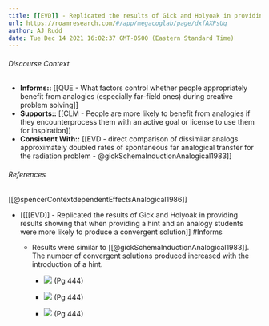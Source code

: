 ```yaml
---
title: [[EVD]] - Replicated the results of Gick and Holyoak in providing results showing that when providing a hint and an analogy students were more likely to produce a convergent solution
url: https://roamresearch.com/#/app/megacoglab/page/dxfAXPsUq
author: AJ Rudd
date: Tue Dec 14 2021 16:02:37 GMT-0500 (Eastern Standard Time)
---
```




###### Discourse Context

- **Informs::** [[QUE - What factors control whether people appropriately benefit from analogies (especially far-field ones) during creative problem solving]]
- **Supports::** [[CLM - People are more likely to benefit from analogies if they encounterprocess them with an active goal or license to use them for inspiration]]
- **Consistent With::** [[EVD - direct comparison of dissimilar analogs approximately doubled rates of spontaneous far analogical transfer for the radiation problem - @gickSchemaInductionAnalogical1983]]

###### References

[[@spencerContextdependentEffectsAnalogical1986]]

- [[[[EVD]] - Replicated the results of Gick and Holyoak in providing results showing that when providing a hint and an analogy students were more likely to produce a convergent solution]] #Informs

    - Results were similar to [[@gickSchemaInductionAnalogical1983]]. The number of convergent solutions produced increased with the introduction of a hint.

        - ![](https://firebasestorage.googleapis.com/v0/b/firescript-577a2.appspot.com/o/imgs%2Fapp%2Fmegacoglab%2FBy1wCULMKj.png?alt=media&token=2399937b-9ea7-4768-a9c2-45f09242aa7b) (Pg 444)

        - ![](https://firebasestorage.googleapis.com/v0/b/firescript-577a2.appspot.com/o/imgs%2Fapp%2Fmegacoglab%2Fy3g0XRddP_.png?alt=media&token=755e3be3-9e76-474a-917f-340d412d5e3c) (Pg 444)

        - ![](https://firebasestorage.googleapis.com/v0/b/firescript-577a2.appspot.com/o/imgs%2Fapp%2Fmegacoglab%2FOAXbHeCgC6.png?alt=media&token=874e1361-658d-4131-9e8b-1b97ffff434b) (Pg 444)
